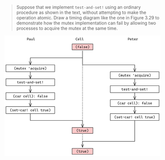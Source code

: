 > Suppose that we implement `test-and-set!` using an ordinary procedure as
shown in the text, without attempting to make the operation atomic. Draw a
timing diagram like the one in Figure 3.29 to demonstrate how the mutex
implementation can fail by allowing two processes to acquire the mutex at the
same time.

![Diagram](../images/3.46.png)
